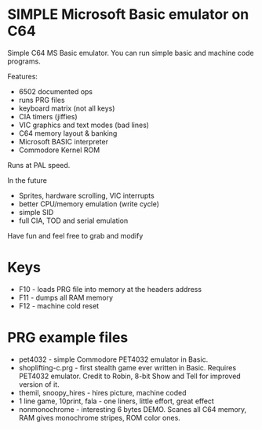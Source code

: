 # SIMPLE Microsoft Basic emulator on C64

Simple C64 MS Basic emulator. You can run simple basic and machine code programs.

Features:
- 6502 documented ops
- runs PRG files
- keyboard matrix (not all keys)
- CIA timers (jiffies)
- VIC graphics and text modes (bad lines)
- C64 memory layout & banking
- Microsoft BASIC interpreter
- Commodore Kernel ROM

Runs at PAL speed.

In the future
- Sprites, hardware scrolling, VIC interrupts
- better CPU/memory emulation (write cycle)
- simple SID
- full CIA, TOD and serial emulation

Have fun and feel free to grab and modify

# Keys

- F10 - loads PRG file into memory at the headers address
- F11 - dumps all RAM memory
- F12 - machine cold reset

# PRG example files

- pet4032 - simple Commodore PET4032 emulator in Basic.
- shoplifting-c.prg - first stealth game ever written in Basic. Requires PET4032 emulator. Credit to Robin, 8-bit Show and Tell for improved version of it.
- themil, snoopy_hires - hires picture, machine coded
- 1 line game, 10print, fala - one liners, little effort, great effect
- nonmonochrome - interesting 6 bytes DEMO. Scanes all C64 memory, RAM gives monochrome stripes, ROM color ones.
